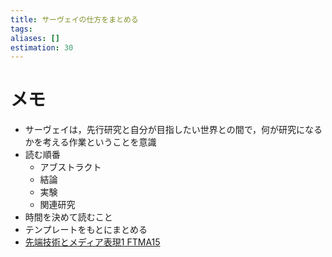 ```yaml
---
title: サーヴェイの仕方をまとめる
tags:  
aliases: []
estimation: 30
---
```

# メモ
- サーヴェイは，先行研究と自分が目指したい世界との間で，何が研究になるかを考える作業ということを意識
- 読む順番
	- アブストラクト
	- 結論
	- 実験
	- 関連研究
- 時間を決めて読むこと
- テンプレートをもとにまとめる
- [先端技術とメディア表現1 FTMA15](https://www.slideshare.net/Ochyai/1-ftma15)